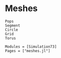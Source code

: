 # Meshes
```@docs
Pops
Segment
Circle
Grid
Torus
```

```@autodocs
Modules = [Simulation73]
Pages = ["meshes.jl"]
```
